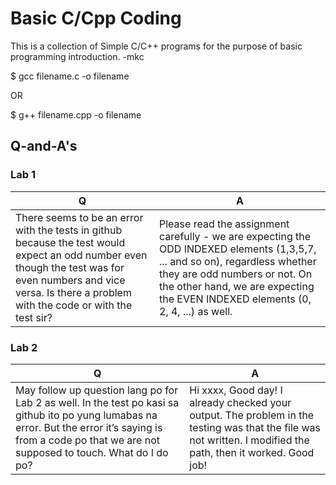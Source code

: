 # Basic C/Cpp Coding 

This is a collection of Simple C/C++ programs for the purpose of basic programming introduction.
                                                                                         -mkc

$ gcc filename.c -o filename

 OR

$ g++ filename.cpp -o filename

## Q-and-A's

### Lab 1

| Q  | A |
| ------------- | ------------- |
| There seems to be an error with the tests in github because the test would expect an odd number even though the test was for even numbers and vice versa. Is there a problem with the code or with the test sir?  | Please read the assignment carefully - we are expecting the ODD INDEXED elements (1,3,5,7, ... and so on), regardless whether they are odd numbers or not. On the other hand,  we are expecting the EVEN INDEXED elements (0, 2, 4, ...) as well.  |


### Lab 2

| Q  | A |
| ------------- | ------------- |
| May follow up question lang po for Lab 2 as well. In the test po kasi sa github ito po yung lumabas na error. But the error it’s saying is from a code po that we are not supposed to touch. What do I do po?  | Hi xxxx, Good day! I already checked your output. The problem in the testing was that the  file was not written. I modified the path, then it worked. Good job!  |
